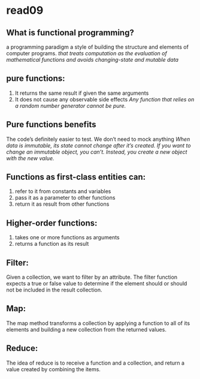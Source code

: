 # read09
## What is functional programming?
 a programming paradigm a style of building the structure and elements of computer programs.
  *that treats computation as the evaluation of mathematical functions and avoids changing-state and mutable data*
  ## pure functions:
  1. It returns the same result if given the same arguments
  2. It does not cause any observable side effects
  *Any function that relies on a random number generator cannot be pure.*
  ## Pure functions benefits
  The code’s definitely easier to test. We don’t need to mock anything
  *When data is immutable, its state cannot change after it’s created. If you want to change an immutable object, you can’t. Instead, you create a new object with the new value.*

  ## Functions as first-class entities can:
1. refer to it from constants and variables
2. pass it as a parameter to other functions
3. return it as result from other functions
## Higher-order functions:
1. takes one or more functions as arguments
2. returns a function as its result
## Filter:
Given a collection, we want to filter by an attribute. The filter function expects a true or false value to determine if the element should or should not be included in the result collection.
## Map:
The map method transforms a collection by applying a function to all of its elements and building a new collection from the returned values.
## Reduce:
The idea of reduce is to receive a function and a collection, and return a value created by combining the items.